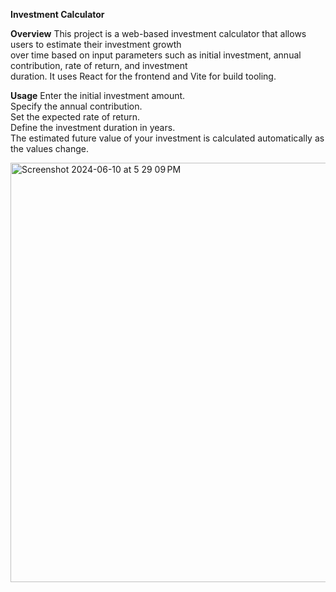 
**Investment Calculator**

**Overview**
This project is a web-based investment calculator that allows users to estimate their investment growth <br> over time based on input parameters such as initial investment, annual contribution, rate of return, and investment<br> duration. It uses React for the frontend and Vite for build tooling.

**Usage**
Enter the initial investment amount.<br>
Specify the annual contribution.<br>
Set the expected rate of return.<br>
Define the investment duration in years.<br>
The estimated future value of your investment is calculated automatically as the values change.<br>

<img width="671" alt="Screenshot 2024-06-10 at 5 29 09 PM" src="https://github.com/dasha12345-s/investment-calculator/assets/69845155/8d8deed2-9dab-4127-866f-64d96dd35ed1">
